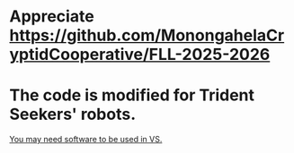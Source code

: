 # Appreciate https://github.com/MonongahelaCryptidCooperative/FLL-2025-2026
# The code is modified for Trident Seekers' robots.

[You may need software to be used in VS.](https://pybricks.com/project/pybricks-other-editors/#using-pybricks-with-visual-studio-code)

